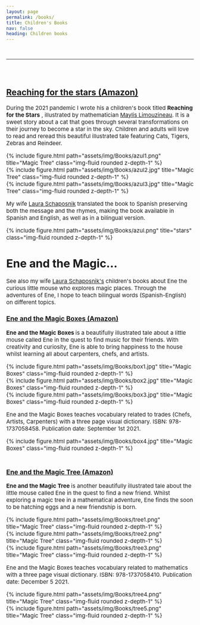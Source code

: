```yaml
---
layout: page
permalink: /books/
title: Children's Books
nav: false
heading: Children books
---
```



<br>
<hr>
<span style="font-size:15px">
<br>

 
 <h1 id="azul"> </h1>

## [Reaching for the stars (Amazon)](https://www.amazon.com/dp/1737058472/ref=cm_sw_em_r_mt_dp_4P5WBNZJMAVM0E3M977K?_encoding=UTF8&psc=1)

 
During the 2021 pandemic I wrote his a children's book titled  <b>Reaching for the Stars</b> , illustrated by mathematician [Maylis Limouzineau](https://lucky8locke.ultra-book.com/). It is a sweet story about a cat that goes through several transformations on their journey to become a star in the sky. Children and adults will love to read and reread this beautiful illustrated tale featuring Cats, Tigers, Zebras and Reindeer. 
<div class="row">
    <div class="col-sm mt-3 mt-md-0">
        {% include figure.html path="assets/img/Books/azul1.png" title="Magic Tree" class="img-fluid rounded z-depth-1" %}
    </div>
    <div class="col-sm mt-3 mt-md-0">
        {% include figure.html path="assets/img/Books/azul2.jpg" title="Magic Tree" class="img-fluid rounded z-depth-1" %}
    </div>
    <div class="col-sm mt-3 mt-md-0">
        {% include figure.html path="assets/img/Books/azul3.jpg" title="Magic Tree" class="img-fluid rounded z-depth-1" %}
    </div>
</div>

My wife [Laura Schaposnik](https://www.lauraschaposnik/) translated the book to Spanish preserving both the message and the rhymes, making the book available in Spanish and English, as well as in a bilingual version. 

 <div class="row">
    <div class="col-sm mt-3 mt-md-0">
        {% include figure.html path="assets/img/Books/azul.png" title="stars" class="img-fluid rounded z-depth-1" %}
    </div>
</div>

 
<h1 id="ene">Ene and the Magic…  </h1>
 
See also my wife [Laura Schaposnik's](https://www.lauraschaposnik/) children's books about Ene the curious little mouse who explores magic places. Through the adventures of Ene, I hope to teach bilingual words (Spanish-English) on different topics. 
 
### [Ene and the Magic Boxes (Amazon)](https://www.amazon.com/Ene-Magic-boxes-Artisans-Adventures/dp/1737058456)

 <b> Ene and the Magic Boxes </b>  is a beautifully illustrated tale about a little mouse called Ene in the quest to find music for their friends. With creativity and curiosity, Ene is able to bring happiness to the house whilst learning all about carpenters, chefs, and artists.

<div class="row">
    <div class="col-sm mt-3 mt-md-0">
        {% include figure.html path="assets/img/Books/box1.jpg" title="Magic Boxes" class="img-fluid rounded z-depth-1" %}
    </div>
    <div class="col-sm mt-3 mt-md-0">
        {% include figure.html path="assets/img/Books/box2.jpg" title="Magic Boxes" class="img-fluid rounded z-depth-1" %}
    </div>
    <div class="col-sm mt-3 mt-md-0">
        {% include figure.html path="assets/img/Books/box3.jpg" title="Magic Boxes" class="img-fluid rounded z-depth-1" %}
    </div>
</div>
 
Ene and the Magic Boxes teaches vocabulary related to trades (Chefs, Artists, Carpenters) with a three page visual dictionary.  ISBN: 978-1737058458. Publication date: September 1st 2021.

<div class="row">
    <div class="col-sm mt-3 mt-md-0">
        {% include figure.html path="assets/img/Books/box4.jpg" title="Magic Boxes" class="img-fluid rounded z-depth-1" %}
    </div>
</div>

<br>




### [Ene and the Magic Tree (Amazon)](https://www.amazon.com/Ene-Magic-Tree-Mathematical-Adventures/dp/1737058413)

 <b> Ene and the Magic Tree </b>  is another beautifully illustrated tale about the little mouse called Ene in  the quest to find a new friend. Whilst exploring a magic tree in a mathematical adventure, Ene finds the soon to be hatching eggs and a new friendship is born.

<div class="row">
    <div class="col-sm mt-3 mt-md-0">
        {% include figure.html path="assets/img/Books/tree1.png" title="Magic Tree" class="img-fluid rounded z-depth-1" %}
    </div>
    <div class="col-sm mt-3 mt-md-0">
        {% include figure.html path="assets/img/Books/tree2.png" title="Magic Tree" class="img-fluid rounded z-depth-1" %}
    </div>
    <div class="col-sm mt-3 mt-md-0">
        {% include figure.html path="assets/img/Books/tree3.png" title="Magic Tree" class="img-fluid rounded z-depth-1" %}
    </div>
</div>
 
Ene and the Magic Boxes teaches vocabulary related to mathematics with a three page visual dictionary.  ISBN: 978-1737058410. Publication date: December 5 2021.

<div class="row">
    <div class="col-sm mt-3 mt-md-0">
        {% include figure.html path="assets/img/Books/tree4.png" title="Magic Tree" class="img-fluid rounded z-depth-1" %}
    </div>
</div>

 
 <div class="row">
    <div class="col-sm mt-3 mt-md-0">
        {% include figure.html path="assets/img/Books/tree5.png" title="Magic Tree" class="img-fluid rounded z-depth-1" %}
    </div>
</div>


 
 

